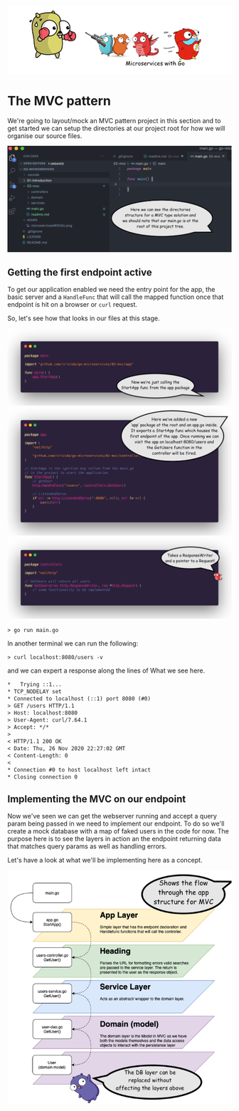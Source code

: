 ![](/assets/microservicesWithGo.png)

# The MVC pattern

We're going to layout/mock an MVC pattern project in this section and to get started we can setup the directories at our project root for how we will organise our source files.

![](/02-mvc/assets/mvc-layout-dirs.png)

## Getting the first endpoint active

To get our application enabled we need the entry point for the app, the basic server and a `HandleFunc` that will call the mapped function once that endpoint is hit on a browser or `curl` request.

So, let's see how that looks in our files at this stage.

![](/02-mvc/assets/mvc-main-01.png)
![](/02-mvc/assets/mvc-app-01.png)
![](/02-mvc/assets/mvc-users-controller-01.png)

```shell
> go run main.go
```
In another terminal we can run the following:
```shell
> curl localhost:8080/users -v
```
and we can expert a response along the lines of What we see here.
```shell
*   Trying ::1...
* TCP_NODELAY set
* Connected to localhost (::1) port 8080 (#0)
> GET /users HTTP/1.1
> Host: localhost:8080
> User-Agent: curl/7.64.1
> Accept: */*
>
< HTTP/1.1 200 OK
< Date: Thu, 26 Nov 2020 22:27:02 GMT
< Content-Length: 0
<
* Connection #0 to host localhost left intact
* Closing connection 0
```

## Implementing the MVC on our endpoint

Now we've seen we can get the webserver running and accept a query param being passed in we need to implement our endpoint. To do so we'll create a mock database with a map of faked users in the code for now. The purpose here is to see the layers in action an the endpoint returning data that matches query params as well as handling errors.

Let's have a look at what we'll be implementing here as a concept.

![](/02-mvc/assets/mvc-flow-model.png)